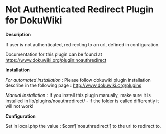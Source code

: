 # Not Authenticated Redirect Plugin for DokuWiki

**Description**

If user is not authenticated, redirecting to an url, defined in configuration.

Documentation for this plugin can be found at
https://www.dokuwiki.org/plugin:noauthredirect

**Installation**

_For automated installation_ : 
Please follow dokuwiki plugin installation describe in the following 
page : http://www.dokuwiki.org/plugins

_Manual installation_ : 
If you install this plugin manually, make sure it is installed in
lib/plugins/noauthredirect/ - if the folder is called differently it
will not work!


**Configuration**

Set in local.php the value : $conf['noauthredirect'] to the url to 
redirect to.

